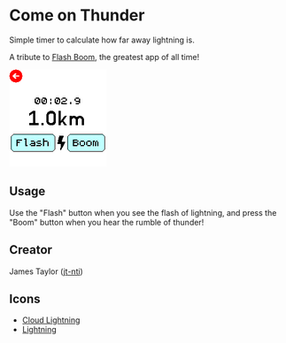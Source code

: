 # Come on Thunder

Simple timer to calculate how far away lightning is.

A tribute to [Flash Boom](https://archive.org/details/tucows_33513_Flash_Boom), the greatest app of all time!

![](screenshot.png)

## Usage

Use the "Flash" button when you see the flash of lightning, and press the "Boom" button when you hear the rumble of thunder!

## Creator

James Taylor ([jt-nti](https://github.com/jt-nti))

## Icons

- [Cloud Lightning](https://icons8.com/icon/41144/cloud-lightning)
- [Lightning](https://icons8.com/icon/60998/lightning-bolt")
